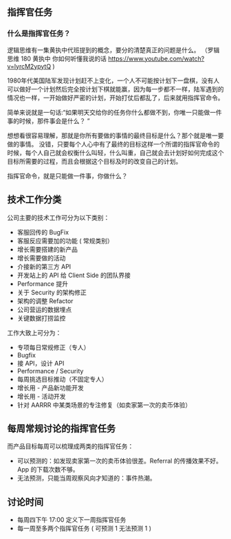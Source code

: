 ## 指挥官任务

### 什么是指挥官任务？

逻辑思维有一集黄执中代班提到的概念，要分的清楚真正的问题是什么。
（罗辑思维 180 黄执中 你如何听懂我说的话 https://www.youtube.com/watch?v=lyrcM2ypytQ )


1980年代美国陆军发现计划赶不上变化，一个人不可能按计划下一盘棋，没有人可以做好一个计划然后完全按计划下棋就能赢，因为每一步都不一样，陆军遇到的情况也一样，一开始做好严密的计划，开始打仗后都乱了，后来就用指挥官命令。

简单来说就是一句话:“如果明天交给你的任务你什么都做不到，你唯一只能做一件事的时候，那件事会是什么？ ”

想想看很容易理解，那就是你所有要做的事情的最终目标是什么？那个就是唯一要做的事情。
没错，只要每个人心中有了最终的目标这样一个所谓的指挥官命令的时候，每个人自己就会权衡什么叫轻，什么叫重，自己就会去计划好如何完成这个目标所需要的过程，而且会根据这个目标及时的改变自己的计划。

指挥官命令，就是只能做一件事，你做什么？

## 技术工作分类

公司主要的技术工作可分为以下类别：

* 客服回传的 BugFix
* 客服反应需要加的功能 ( 常规类别）
* 增长需要搭建的新产品
* 增长需要做的活动
* 介接新的第三方 API
* 开发站上的 API 给 Client Side 的团队界接
* Performance 提升
* 关于 Security 的架构修正
* 架构的调整 Refactor
* 公司营运的数据埋点
* 关键数据打捞监控

工作大致上可分为：

* 专项每日常规修正（专人）
* Bugfix
* 接 API，设计 API
* Performance / Security
* 每周挑选目标推动（不固定专人）
* 增长用 - 产品新功能开发
* 增长用 - 活动开发
* 针对 AARRR 中某类场景的专注修复（如卖家第一次的卖币体验）

## 每周常规讨论的指挥官任务

 而产品目标每周可以梳理成两类的指挥官任务：

* 可以预测的：如发现卖家第一次的卖币体验很差。Referral 的传播效果不好。App 的下载次数不够。
* 无法预测，只能当周观察风向才知道的：事件热潮。

## 讨论时间

* 每周四下午 17:00 定义下一周指挥官任务
* 每一周至多两个指挥官任务 ( 可预测 1 无法预测 1 )
